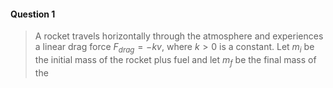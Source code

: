 #### Question 1

>A rocket travels horizontally through the atmosphere and experiences a linear drag force $F_{drag} = -kv$, where $k > 0$ is a constant. Let $m_i$ be the initial mass of the rocket plus fuel and let $m_f$ be the final mass of the 